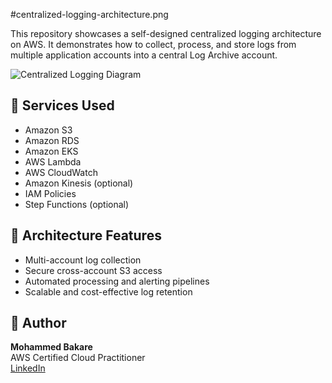 #centralized-logging-architecture.png

This repository showcases a self-designed centralized logging architecture on AWS. It demonstrates how to collect, process, and store logs from multiple application accounts into a central Log Archive account.

![Centralized Logging Diagram](centralized-logging-architecture.png)

## 🔧 Services Used

- Amazon S3
- Amazon RDS
- Amazon EKS
- AWS Lambda
- AWS CloudWatch
- Amazon Kinesis (optional)
- IAM Policies
- Step Functions (optional)

## 📁 Architecture Features

- Multi-account log collection
- Secure cross-account S3 access
- Automated processing and alerting pipelines
- Scalable and cost-effective log retention

## 📌 Author

**Mohammed Bakare**  
AWS Certified Cloud Practitioner  
[LinkedIn](https://www.linkedin.com/in/mohammed-bakare-94a655288)

